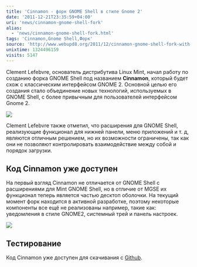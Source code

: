 ```yaml
---
title: 'Cinnamon - форк GNOME Shell в стиле Gnome 2'
date: '2011-12-21T23:35:59+04:00'
uri: 'news/cinnamon-gnome-shell-fork'
alias: 
  - 'news/cinnamon-gnome-shell-fork.html'
tags: 'Cinnamon,Gnome Shell,Форк'
source: 'http://www.webupd8.org/2011/12/cinnamon-gnome-shell-fork-with-gnome2.html'
unixtime: 1324496159
visits: 5147
---
```

Clement Lefebvre, основатель дистрибутива Linux Mint, начал работу по созданию форка GNOME Shell под названием **Cinnamon**, который будет схож с классическим интерфейсом GNOME 2. Основной целью его создания стало объединение новых технологий, используемых в GNOME Shell, с более привычным для пользователей интерфейсом Gnome 2.

[![](img/2011/12/21/23-00/cinnamon-gnome-shell-fork-6550367403-o.jpg)](img/2011/12/21/23-00/cinnamon-gnome-shell-fork-6550367403-o.jpg)

Clement Lefebvre также отметил, что расширения для GNOME Shell, реализующие функционал для нижней панели, меню приложений и т. д, являются отличным решением, но их возможности ограничены, так как они не позволяют контролировать взаимодействие между собой и порядок загрузки.

## Код Cinnamon уже доступен

На первый взгляд Cinnamon не отличается от GNOME Shell с расширениями для Mint GNOME Shell, но в отличие от MGSE их функционал теперь является частью десктоп оболочки. На текущий момент форк находится в активной разработке, поэтому некоторые компоненты все ещё не реализованы например, такие как: уведомления в стиле GNOME2, системный трей и панель настроек.

[![](img/2011/12/21/23-00/cinnamon-gnome-shell-fork-2-6550369409-o.jpg)](img/2011/12/21/23-00/cinnamon-gnome-shell-fork-2-6550369409-o.jpg)

## Тестирование

Код Cinnamon уже доступен для скачивания с [Github](https://github.com/linuxmint/Cinnamon).

